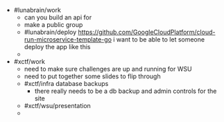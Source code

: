 - #lunabrain/work
	- can you build an api for
	- make a public group
	- #lunabrain/deploy https://github.com/GoogleCloudPlatform/cloud-run-microservice-template-go i want to be able to let someone deploy the app like this
	-
- #xctf/work
	- need to make sure challenges are up and running for WSU
	- need to put together some slides to flip through
	- #xctf/infra database backups
		- there really needs to be a db backup and admin controls for the site
	- #xctf/wsu/presentation
	-